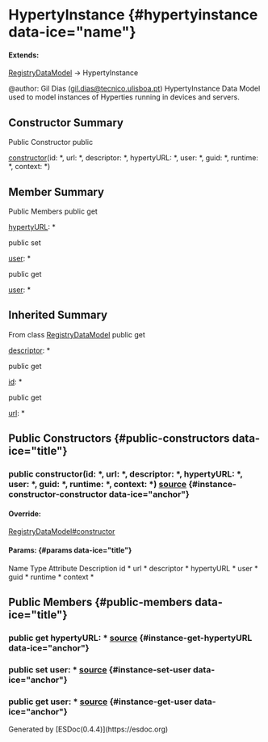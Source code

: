 </div>
<div class="self-detail detail">

HypertyInstance {#hypertyinstance data-ice="name"}
===============

<div class="flat-list" data-ice="extendsChain">

#### Extends:

<div>

<span>[RegistryDataModel](../../../class/src/registry/RegistryDataModel.js~RegistryDataModel.html)</span>
→ HypertyInstance

</div>

</div>

<div class="description" data-ice="description">

@author: Gil Dias (gil.dias@tecnico.ulisboa.pt) HypertyInstance Data
Model used to model instances of Hyperties running in devices and
servers.

</div>

</div>

<div data-ice="constructorSummary">

Constructor Summary
-------------------

Public Constructor <span class="access" data-ice="access">public</span>
<span class="override" data-ice="override"></span>
<div>

<span
data-ice="name"><span>[constructor](../../../class/src/registry/HypertyInstance.js~HypertyInstance.html#instance-constructor-constructor)</span></span><span
data-ice="signature">(id: <span>\*</span>, url: <span>\*</span>,
descriptor: <span>\*</span>, hypertyURL: <span>\*</span>, user:
<span>\*</span>, guid: <span>\*</span>, runtime: <span>\*</span>,
context: <span>\*</span>)</span>

</div>

<div>

</div>

</div>

<div data-ice="memberSummary">

Member Summary
--------------

Public Members <span class="access" data-ice="access">public</span>
<span class="kind" data-ice="kind">get</span> <span class="override"
data-ice="override"></span>
<div>

<span
data-ice="name"><span>[hypertyURL](../../../class/src/registry/HypertyInstance.js~HypertyInstance.html#instance-get-hypertyURL)</span></span><span
data-ice="signature">: <span>\*</span></span>

</div>

<div>

</div>

<span class="access" data-ice="access">public</span> <span class="kind"
data-ice="kind">set</span> <span class="override"
data-ice="override"></span>
<div>

<span
data-ice="name"><span>[user](../../../class/src/registry/HypertyInstance.js~HypertyInstance.html#instance-set-user)</span></span><span
data-ice="signature">: <span>\*</span></span>

</div>

<div>

</div>

<span class="access" data-ice="access">public</span> <span class="kind"
data-ice="kind">get</span> <span class="override"
data-ice="override"></span>
<div>

<span
data-ice="name"><span>[user](../../../class/src/registry/HypertyInstance.js~HypertyInstance.html#instance-get-user)</span></span><span
data-ice="signature">: <span>\*</span></span>

</div>

<div>

</div>

</div>

<div class="inherited-summary" data-ice="inheritedSummary">

Inherited Summary
-----------------

<span class="toggle closed"></span> From class
<span>[RegistryDataModel](../../../class/src/registry/RegistryDataModel.js~RegistryDataModel.html)</span>
<span class="access" data-ice="access">public</span> <span class="kind"
data-ice="kind">get</span> <span class="override"
data-ice="override"></span>
<div>

<span
data-ice="name"><span>[descriptor](../../../class/src/registry/RegistryDataModel.js~RegistryDataModel.html#instance-get-descriptor)</span></span><span
data-ice="signature">: <span>\*</span></span>

</div>

<div>

</div>

<span class="access" data-ice="access">public</span> <span class="kind"
data-ice="kind">get</span> <span class="override"
data-ice="override"></span>
<div>

<span
data-ice="name"><span>[id](../../../class/src/registry/RegistryDataModel.js~RegistryDataModel.html#instance-get-id)</span></span><span
data-ice="signature">: <span>\*</span></span>

</div>

<div>

</div>

<span class="access" data-ice="access">public</span> <span class="kind"
data-ice="kind">get</span> <span class="override"
data-ice="override"></span>
<div>

<span
data-ice="name"><span>[url](../../../class/src/registry/RegistryDataModel.js~RegistryDataModel.html#instance-get-url)</span></span><span
data-ice="signature">: <span>\*</span></span>

</div>

<div>

</div>

</div>

<div data-ice="constructorDetails">

Public Constructors {#public-constructors data-ice="title"}
-------------------

<div class="detail" data-ice="detail">

### <span class="access" data-ice="access">public</span> <span data-ice="name">constructor</span><span data-ice="signature">(id: <span>\*</span>, url: <span>\*</span>, descriptor: <span>\*</span>, hypertyURL: <span>\*</span>, user: <span>\*</span>, guid: <span>\*</span>, runtime: <span>\*</span>, context: <span>\*</span>)</span> <span class="right-info"> <span data-ice="source"><span>[source](../../../file/src/registry/HypertyInstance.js.html#lineNumber9)</span></span> </span> {#instance-constructor-constructor data-ice="anchor"}

<div data-ice="override">

#### Override:

<span>[RegistryDataModel\#constructor](../../../class/src/registry/RegistryDataModel.js~RegistryDataModel.html#instance-constructor-constructor)</span>

</div>

<div data-ice="properties">

<div data-ice="properties">

#### Params: {#params data-ice="title"}

Name Type Attribute Description id <span>\*</span> url <span>\*</span>
descriptor <span>\*</span> hypertyURL <span>\*</span> user
<span>\*</span> guid <span>\*</span> runtime <span>\*</span> context
<span>\*</span>

</div>

</div>

</div>

</div>

<div data-ice="memberDetails">

Public Members {#public-members data-ice="title"}
--------------

<div class="detail" data-ice="detail">

### <span class="access" data-ice="access">public</span> <span class="kind" data-ice="kind">get</span> <span data-ice="name">hypertyURL</span><span data-ice="signature">: <span>\*</span></span> <span class="right-info"> <span data-ice="source"><span>[source](../../../file/src/registry/HypertyInstance.js.html#lineNumber29)</span></span> </span> {#instance-get-hypertyURL data-ice="anchor"}

<div data-ice="properties">

</div>

</div>

<div class="detail" data-ice="detail">

### <span class="access" data-ice="access">public</span> <span class="kind" data-ice="kind">set</span> <span data-ice="name">user</span><span data-ice="signature">: <span>\*</span></span> <span class="right-info"> <span data-ice="source"><span>[source](../../../file/src/registry/HypertyInstance.js.html#lineNumber19)</span></span> </span> {#instance-set-user data-ice="anchor"}

<div data-ice="properties">

</div>

</div>

<div class="detail" data-ice="detail">

### <span class="access" data-ice="access">public</span> <span class="kind" data-ice="kind">get</span> <span data-ice="name">user</span><span data-ice="signature">: <span>\*</span></span> <span class="right-info"> <span data-ice="source"><span>[source](../../../file/src/registry/HypertyInstance.js.html#lineNumber24)</span></span> </span> {#instance-get-user data-ice="anchor"}

<div data-ice="properties">

</div>

</div>

</div>

</div>
Generated by [ESDoc<span
data-ice="esdocVersion">(0.4.4)</span>](https://esdoc.org)
